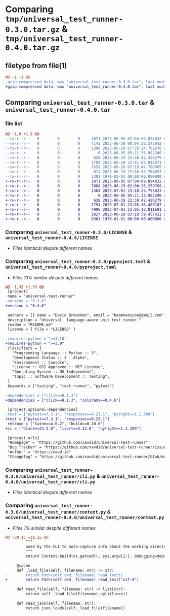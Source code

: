 # Comparing `tmp/universal_test_runner-0.3.0.tar.gz` & `tmp/universal_test_runner-0.4.0.tar.gz`

## filetype from file(1)

```diff
@@ -1 +1 @@
-gzip compressed data, was "universal_test_runner-0.3.0.tar", last modified: Fri Jan  1 00:00:00 2016, max compression
+gzip compressed data, was "universal_test_runner-0.4.0.tar", last modified: Fri Jan  1 00:00:00 2016, max compression
```

## Comparing `universal_test_runner-0.3.0.tar` & `universal_test_runner-0.4.0.tar`

### file list

```diff
@@ -1,9 +1,9 @@
--rw-r--r--   0        0        0     1071 2023-06-05 07:04:09.894832 universal_test_runner-0.3.0/LICENSE
--rw-r--r--   0        0        0     4145 2023-06-20 00:04:36.575042 universal_test_runner-0.3.0/README.md
--rw-r--r--   0        0        0     1306 2023-06-20 07:30:24.762970 universal_test_runner-0.3.0/pyproject.toml
--rw-r--r--   0        0        0        0 2023-06-05 05:21:33.982200 universal_test_runner-0.3.0/universal_test_runner/__init__.py
--rw-r--r--   0        0        0      628 2023-06-19 22:38:42.426279 universal_test_runner-0.3.0/universal_test_runner/cli.py
--rw-r--r--   0        0        0     1784 2023-06-19 22:41:04.042871 universal_test_runner-0.3.0/universal_test_runner/context.py
--rw-r--r--   0        0        0     3559 2023-06-20 07:19:47.780665 universal_test_runner-0.3.0/universal_test_runner/matchers.py
--rw-r--r--   0        0        0      812 2023-06-19 22:38:32.764857 universal_test_runner-0.3.0/universal_test_runner/runner.py
--rw-r--r--   0        0        0     5301 1970-01-01 00:00:00.000000 universal_test_runner-0.3.0/PKG-INFO
+-rw-r--r--   0        0        0     1071 2023-06-05 07:04:09.894832 universal_test_runner-0.4.0/LICENSE
+-rw-r--r--   0        0        0     7088 2023-06-29 02:00:26.259769 universal_test_runner-0.4.0/README.md
+-rw-r--r--   0        0        0     1364 2023-07-01 23:10:25.755823 universal_test_runner-0.4.0/pyproject.toml
+-rw-r--r--   0        0        0        0 2023-06-05 05:21:33.982200 universal_test_runner-0.4.0/universal_test_runner/__init__.py
+-rw-r--r--   0        0        0      628 2023-06-19 22:38:42.426279 universal_test_runner-0.4.0/universal_test_runner/cli.py
+-rw-r--r--   0        0        0     1791 2023-07-01 23:05:16.489107 universal_test_runner-0.4.0/universal_test_runner/context.py
+-rw-r--r--   0        0        0     4996 2023-07-01 23:05:13.811691 universal_test_runner-0.4.0/universal_test_runner/matchers.py
+-rw-r--r--   0        0        0     1027 2023-06-28 03:19:59.457422 universal_test_runner-0.4.0/universal_test_runner/runner.py
+-rw-r--r--   0        0        0     8381 1970-01-01 00:00:00.000000 universal_test_runner-0.4.0/PKG-INFO
```

### Comparing `universal_test_runner-0.3.0/LICENSE` & `universal_test_runner-0.4.0/LICENSE`

 * *Files identical despite different names*

### Comparing `universal_test_runner-0.3.0/pyproject.toml` & `universal_test_runner-0.4.0/pyproject.toml`

 * *Files 13% similar despite different names*

```diff
@@ -1,32 +1,33 @@
 [project]
 name = "universal-test-runner"
-version = "0.3.0"
+version = "0.4.0"
 
 authors = [{ name = "David Brownman", email = "beamneocube@gmail.com" }]
 description = "Universal, language-aware unit test runner."
 readme = "README.md"
 license = { file = "LICENSE" }
 
-requires-python = ">=3.10"
+requires-python = ">=3.9"
 classifiers = [
   "Programming Language :: Python :: 3",
   "Development Status :: 3 - Alpha",
   "Environment :: Console",
   "License :: OSI Approved :: MIT License",
   "Operating System :: OS Independent",
   "Topic :: Software Development :: Testing",
 ]
 keywords = ["testing", "test-runner", "pytest"]
 
-dependencies = ["click==8.1.3"]
+dependencies = ["click==8.1.3", "colorama==0.4.6"]
 
 [project.optional-dependencies]
-test = ["pytest==7.3.1", "responses==0.23.1", "pyright==1.1.309"]
+test = ["pytest==7.3.1", "responses==0.23.1"]
 release = ["twine==4.0.2", "build==0.10.0"]
+ci = ["black==23.3.0", "isort==5.12.0", "pyright==1.1.309"]
 
 [project.urls]
 "Homepage" = "https://github.com/xavdid/universal-test-runner"
 "Bug Tracker" = "https://github.com/xavdid/universal-test-runner/issues"
 "Author" = "https://xavd.id"
 "Changelog" = "https://github.com/xavdid/universal-test-runner/blob/main/CHANGELOG.md"
```

### Comparing `universal_test_runner-0.3.0/universal_test_runner/cli.py` & `universal_test_runner-0.4.0/universal_test_runner/cli.py`

 * *Files identical despite different names*

### Comparing `universal_test_runner-0.3.0/universal_test_runner/context.py` & `universal_test_runner-0.4.0/universal_test_runner/context.py`

 * *Files 1% similar despite different names*

```diff
@@ -30,15 +30,15 @@
         """
         used by the CLI to auto-capture info about the working directory
         """
         return Context.build(os.getcwd(), sys.argv[1:], debugging=debugging)
 
     @cache
     def _load_file(self, filename: str) -> str:
-        return Path(self.cwd, filename).read_text()
+        return Path(self.cwd, filename).read_text("utf-8")
 
     def read_file(self, filename: str) -> list[str]:
         return self._load_file(filename).splitlines()
 
     def read_json(self, filename: str):
         return json.loads(self._load_file(filename))
```

